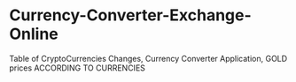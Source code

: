 # Currency-Converter-Exchange-Online
Table of CryptoCurrencies Changes, Currency Converter Application, GOLD prices ACCORDING TO CURRENCIES
